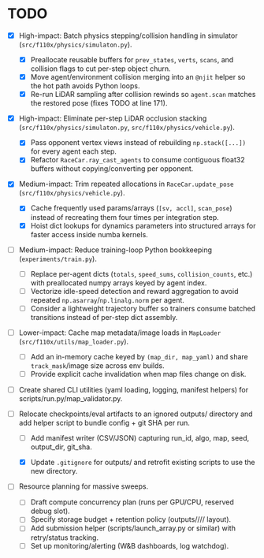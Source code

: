 # TODO

- [x] High-impact: Batch physics stepping/collision handling in simulator (`src/f110x/physics/simulaton.py`).
    - [x] Preallocate reusable buffers for `prev_states`, `verts`, `scans`, and collision flags to cut per-step object churn.
    - [x] Move agent/environment collision merging into an `@njit` helper so the hot path avoids Python loops.
    - [x] Re-run LiDAR sampling after collision rewinds so `agent.scan` matches the restored pose (fixes TODO at line 171).

- [x] High-impact: Eliminate per-step LiDAR occlusion stacking (`src/f110x/physics/simulaton.py`, `src/f110x/physics/vehicle.py`).
    - [x] Pass opponent vertex views instead of rebuilding `np.stack([...])` for every agent each step.
    - [x] Refactor `RaceCar.ray_cast_agents` to consume contiguous float32 buffers without copying/converting per opponent.

- [x] Medium-impact: Trim repeated allocations in `RaceCar.update_pose` (`src/f110x/physics/vehicle.py`).
    - [x] Cache frequently used params/arrays (`[sv, accl]`, `scan_pose`) instead of recreating them four times per integration step.
    - [x] Hoist dict lookups for dynamics parameters into structured arrays for faster access inside numba kernels.

- [ ] Medium-impact: Reduce training-loop Python bookkeeping (`experiments/train.py`).
    - [ ] Replace per-agent dicts (`totals`, `speed_sums`, `collision_counts`, etc.) with preallocated numpy arrays keyed by agent index.
    - [ ] Vectorize idle-speed detection and reward aggregation to avoid repeated `np.asarray`/`np.linalg.norm` per agent.
    - [ ] Consider a lightweight trajectory buffer so trainers consume batched transitions instead of per-step dict assembly.

- [ ] Lower-impact: Cache map metadata/image loads in `MapLoader` (`src/f110x/utils/map_loader.py`).
    - [ ] Add an in-memory cache keyed by `(map_dir, map_yaml)` and share `track_mask`/image size across env builds.
    - [ ] Provide explicit cache invalidation when map files change on disk.

- [ ] Create shared CLI utilities (yaml loading, logging, manifest helpers) for scripts/run.py/map_validator.py.

- [ ] Relocate checkpoints/eval artifacts to an ignored outputs/ directory and add helper script to bundle config + git SHA per run.
    - [ ] Add manifest writer (CSV/JSON) capturing run_id, algo, map, seed, output_dir, git_sha.
    - [x] Update `.gitignore` for outputs/ and retrofit existing scripts to use the new directory.


- [ ] Resource planning for massive sweeps.
    - [ ] Draft compute concurrency plan (runs per GPU/CPU, reserved debug slot).
    - [ ] Specify storage budget + retention policy (outputs/<algo>/<map>/<seed>/ layout).
    - [ ] Add submission helper (scripts/launch_array.py or similar) with retry/status tracking.
    - [ ] Set up monitoring/alerting (W&B dashboards, log watchdog).
